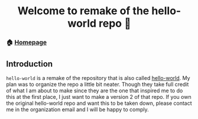 <h1 align="center">Welcome to remake of the hello-world repo 👋</h1>

### 🏠 [Homepage](https://github.com/pnple/hello-world#readme)

## Introduction

`hello-world` is a remake of the repository that is also called [hello-world](https://github.com/leachim6/hello-world). My plan was to organize the repo a little bit neater. Though they take full credit of what I am about to make since they are the one that inspired me to do this at the first place, I just want to make a version 2 of that repo. If you own the original hello-world repo and want this to be taken down, please contact me in the organization email and I will be happy to comply.

